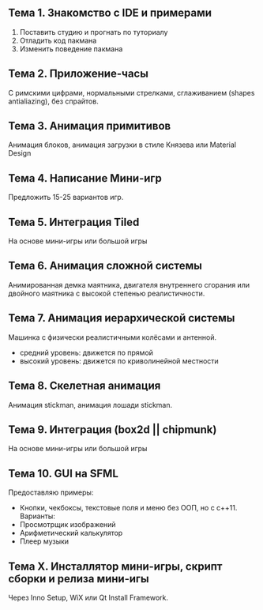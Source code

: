 ## Тема 1. Знакомство с IDE и примерами
1. Поставить студию и прогнать по туториалу
2. Отладить код пакмана
3. Изменить поведение пакмана

## Тема 2. Приложение-часы
С римскими цифрами, нормальными стрелками, сглаживанием (shapes antialiazing), без спрайтов.

## Тема 3. Анимация примитивов
Анимация блоков, анимация загрузки в стиле Князева или Material Design

## Тема 4. Написание Мини-игр
Предложить 15-25 вариантов игр.

## Тема 5. Интеграция Tiled
На основе мини-игры или большой игры

## Тема 6. Анимация сложной системы
Анимированная демка маятника, двигателя внутреннего сгорания или двойного маятника с высокой степенью реалистичности.

## Тема 7. Анимация иерархической системы
Машинка с физически реалистичными колёсами и антенной.
- средний уровень: движется по прямой
- высокий уровень: движется по криволинейной местности

## Тема 8. Скелетная анимация
Анимация stickman, анимация лошади stickman.

## Тема 9. Интеграция (box2d || chipmunk)
На основе мини-игры или большой игры

## Тема 10. GUI на SFML
Предоставляю примеры:
- Кнопки, чекбоксы, текстовые поля и меню без ООП, но с c++11.
Варианты:
- Просмотрщик изображений
- Арифметический калькулятор
- Плеер музыки

## Тема X. Инсталлятор мини-игры, скрипт сборки и релиза мини-игы
Через Inno Setup, WiX или Qt Install Framework.
